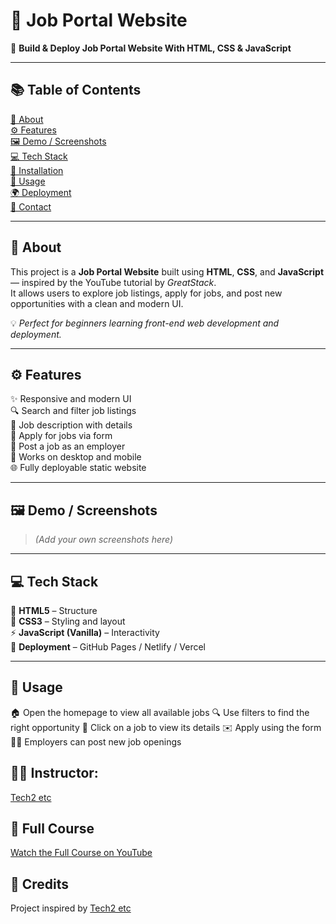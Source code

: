 # 💼 Job Portal Website  

🎥 **Build & Deploy Job Portal Website With HTML, CSS & JavaScript**  


---

## 📚 Table of Contents  
[📖 About](#-about)  
[⚙️ Features](#️-features)  
[🖼️ Demo / Screenshots](#️-demo--screenshots)  
[💻 Tech Stack](#-tech-stack)  
[🧩 Installation](#-installation)  
[🚀 Usage](#-usage)  
[🌍 Deployment](#-deployment)  
[📧 Contact](#-contact)  

---

## 📖 About  
This project is a **Job Portal Website** built using **HTML**, **CSS**, and **JavaScript** — inspired by the YouTube tutorial by *GreatStack*.  
It allows users to explore job listings, apply for jobs, and post new opportunities with a clean and modern UI.

💡 *Perfect for beginners learning front-end web development and deployment.*

---

## ⚙️ Features  
✨ Responsive and modern UI  
🔍 Search and filter job listings  
💬 Job description with details  
📝 Apply for jobs via form  
💼 Post a job as an employer  
📱 Works on desktop and mobile  
🌐 Fully deployable static website  

---

## 🖼️ Demo / Screenshots  
> *(Add your own screenshots here)*  



---

## 💻 Tech Stack  
🧱 **HTML5** – Structure  
🎨 **CSS3** – Styling and layout  
⚡ **JavaScript (Vanilla)** – Interactivity  
🚀 **Deployment** – GitHub Pages / Netlify / Vercel  

---

## 🚀 Usage

🏠 Open the homepage to view all available jobs
🔍 Use filters to find the right opportunity
🧾 Click on a job to view its details
✉️ Apply using the form
🧑‍💼 Employers can post new job openings


## 👨‍🏫 **Instructor:** 
[Tech2 etc](https://www.youtube.com/@Tech2etc)

## 🔗  Full Course
[Watch the Full Course on YouTube](https://www.youtube.com/watch?v=t5JPW31_Dj8)  

## 🎯 Credits
Project inspired by [Tech2 etc](https://www.youtube.com/@Tech2etc)

